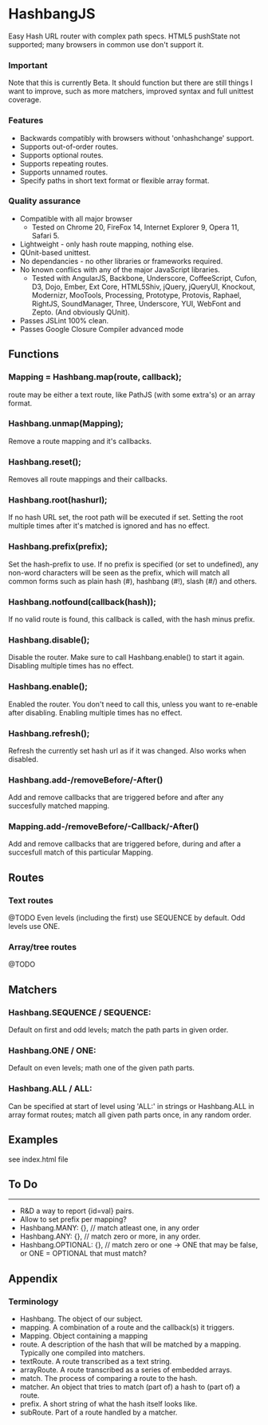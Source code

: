# HashbangJS
Easy Hash URL router with complex path specs.
HTML5 pushState not supported; many browsers in common use don't support it.

### Important
Note that this is currently Beta. It should function but there are still things
I want to improve, such as more matchers, improved syntax and full unittest
coverage.

### Features
* Backwards compatibly with browsers without 'onhashchange' support.
* Supports out-of-order routes.
* Supports optional routes.
* Supports repeating routes.
* Supports unnamed routes.
* Specify paths in short text format or flexible array format.

### Quality assurance
* Compatible with all major browser
	* Tested on Chrome 20, FireFox 14, Internet Explorer 9, Opera 11, Safari 5.
* Lightweight - only hash route mapping, nothing else.
* QUnit-based unittest.
* No dependancies - no other libraries or frameworks required.
* No known conflics with any of the major JavaScript libraries.
	* Tested with AngularJS, Backbone, Underscore, CoffeeScript, Cufon, D3,
	Dojo, Ember, Ext Core, HTML5Shiv, jQuery, jQueryUI, Knockout, Modernizr,
	MooTools, Processing, Prototype, Protovis, Raphael, RightJS, SoundManager,
	Three, Underscore, YUI, WebFont and Zepto. (And obviously QUnit).
* Passes JSLint 100% clean.
* Passes Google Closure Compiler advanced mode

## Functions
### Mapping = Hashbang.map(route, callback);
route may be either a text route, like PathJS (with some extra's) or an
array format.

### Hashbang.unmap(Mapping);
Remove a route mapping and it's callbacks.

### Hashbang.reset();
Removes all route mappings and their callbacks.

### Hashbang.root(hashurl);
If no hash URL set, the root path will be executed if set.
Setting the root multiple times after it's matched is ignored and has no effect.

### Hashbang.prefix(prefix);
Set the hash-prefix to use. If no prefix is specified (or set to undefined),
any non-word characters will be seen as the prefix, which will match all
common forms such as plain hash (#), hashbang (#!), slash (#/) and others.

### Hashbang.notfound(callback(hash));
If no valid route is found, this callback is called, with the hash minus prefix.

### Hashbang.disable();
Disable the router. Make sure to call Hashbang.enable() to start it again.
Disabling multiple times has no effect.

### Hashbang.enable();
Enabled the router. You don't need to call this, unless you want to re-enable
after disabling. Enabling multiple times has no effect.

### Hashbang.refresh();
Refresh the currently set hash url as if it was changed. Also works when
disabled.

### Hashbang.add-/removeBefore/-After()
Add and remove callbacks that are triggered before and after any succesfully
matched mapping.

### Mapping.add-/removeBefore/-Callback/-After()
Add and remove callbacks that are triggered before, during and after a
succesfull match of this particular Mapping.

## Routes
### Text routes
@TODO
Even levels (including the first) use SEQUENCE by default.
Odd levels use ONE.

### Array/tree routes
@TODO

## Matchers
### Hashbang.SEQUENCE / SEQUENCE:
Default on first and odd levels; match the path parts in given order.

### Hashbang.ONE / ONE:
Default on even levels; math one of the given path parts.

### Hashbang.ALL / ALL:
Can be specified at start of level using 'ALL:' in strings or Hashbang.ALL
in array format routes; match all given path parts once, in any random order.

## Examples
see index.html file

## To Do
-----
* R&D a way to report {id=val} pairs.
* Allow to set prefix per mapping?
* Hashbang.MANY: {},		// match atleast one, in any order
* Hashbang.ANY: {},		// match zero or more, in any order.
* Hashbang.OPTIONAL: {},	// match zero or one	-> ONE that may be false, or ONE = OPTIONAL that must match?

## Appendix
### Terminology
* Hashbang. The object of our subject.
* mapping. A combination of a route and the callback(s) it triggers.
* Mapping. Object containing a mapping
* route. A description of the hash that will be matched by a mapping. Typically one compiled into matchers.
* textRoute. A route transcribed as a text string.
* arrayRoute. A route transcribed as a series of embedded arrays.
* match. The process of comparing a route to the hash.
* matcher. An object that tries to match (part of) a hash to (part of) a route.
* prefix. A short string of what the hash itself looks like.
* subRoute. Part of a route handled by a matcher.
